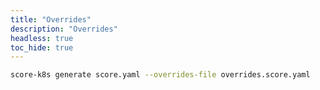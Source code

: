 ```yaml
---
title: "Overrides"
description: "Overrides"
headless: true
toc_hide: true
---
```


```bash
score-k8s generate score.yaml --overrides-file overrides.score.yaml
```
